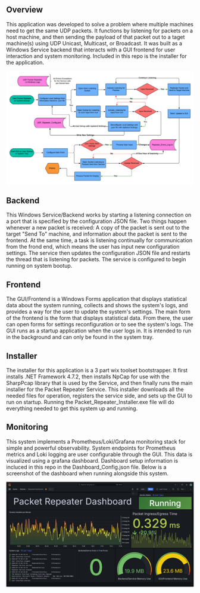 
## Overview

This application was developed to solve a problem where multiple machines need to get the same UDP packets. It functions by listening for 
packets on a host machine, and then sending the payload of that packet out to a taget machine(s) using UDP Unicast, Multicast, or Broadcast. 
It was built as a Windows Service backend that interacts with a GUI frontend for user interaction and system monitoring. Included in this 
repo is the installer for the application. 

<p align="center">
  <img src="./UDP_Packet_Repeater_Flowchart.png" alt="Flowchart">
</p>


## Backend
This Windows Service/Backend works by starting a listening connection on a port that is specified by the configuration JSON file. Two things happen whenever
a new packet is received: A copy of the packet is sent out to the target "Send To" machine, and information about the packet is sent to the frontend. At the
same time, a task is listening continually for communication from the frond end, which means the user has input new configuration settings. The service then 
updates the configuration JSON file and restarts the thread that is listening for packets. The service is configured to begin running on system bootup.

## Frontend
The GUI/Frontend is a Windows Forms application that displays statistical data about the system running, collects and shows the system's logs, and provides 
a way for the user to update the system's settings. The main form of the frontend is the form that displays statistical data. From there, 
the user can open forms for settings reconfiguration or to see the system's logs. The GUI runs as a startup application when the user logs in. 
It is intended to run in the background and can only be found in the system tray.

## Installer
The installer for this application is a 3 part wix toolset bootstrapper. It first installs .NET Framework 4.7.2, then installs NpCap for use with the SharpPcap
library that is used by the Service, and then finally runs the main installer for the Packet Repeater Service. This installer downloads all the needed files for 
operation, registers the service side, and sets up the GUI to run on startup. Running the Packet_Repeater_Installer.exe file will do everything needed to get this 
system up and running. 

## Monitoring
This system implements a Prometheus/Loki/Grafana monitoring stack for simple and powerful observability. System endpoints for Prometheus metrics and 
Loki logging are user configurable through the GUI. This data is visualized using a grafana dashboard. Dashboard setup information is incluced in this repo
in the Dashboard_Config.json file. Below is a screenshot of the dashboard when running alongside this system. 
<p align="center">
  <img src="./Dashboard_Screenshot.png" alt="Grafana Dashboard Screenshot">
</p>